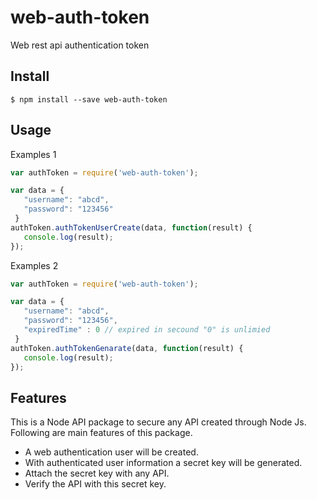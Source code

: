 # web-auth-token

Web rest api authentication token


## Install

```
$ npm install --save web-auth-token
```


## Usage 

Examples 1

```js
var authToken = require('web-auth-token');

var data = {
   "username": "abcd",
   "password": "123456"
 }
authToken.authTokenUserCreate(data, function(result) {
   console.log(result);
});

```

Examples 2

```js
var authToken = require('web-auth-token');

var data = {
   "username": "abcd",
   "password": "123456",
   "expiredTime" : 0 // expired in secound "0" is unlimied
 }
authToken.authTokenGenarate(data, function(result) {
   console.log(result);
});

```

## Features

This is a Node API package to secure any API created through Node Js. Following are main features of this package.

  * A web authentication user will be created.
  * With authenticated user information a secret key will be generated.
  * Attach the secret key with any API.
  * Verify the API with this secret key.

